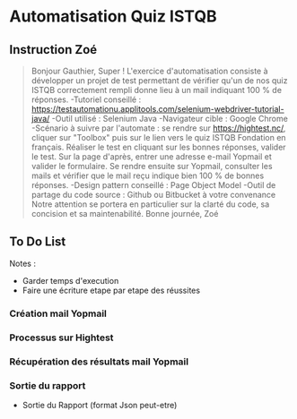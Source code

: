 # Automatisation Quiz ISTQB

## Instruction Zoé

> Bonjour Gauthier,  Super ! L'exercice d'automatisation consiste à développer un projet de test permettant de vérifier qu'un de nos quiz ISTQB correctement rempli donne lieu à un mail indiquant 100 % de réponses.  -Tutoriel conseillé : https://testautomationu.applitools.com/selenium-webdriver-tutorial-java/ -Outil utilisé : Selenium Java -Navigateur cible : Google Chrome -Scénario à suivre par l'automate : se rendre sur https://hightest.nc/, cliquer sur "Toolbox" puis sur le lien vers le quiz ISTQB Fondation en français. Réaliser le test en cliquant sur les bonnes réponses, valider le test. Sur la page d'après, entrer une adresse e-mail Yopmail et valider le formulaire. Se rendre ensuite sur Yopmail, consulter les mails et vérifier que le mail reçu indique bien 100 % de bonnes réponses. -Design pattern conseillé : Page Object Model -Outil de partage du code source : Github ou Bitbucket à votre convenance  Notre attention se portera en particulier sur la clarté du code, sa concision et sa maintenabilité.  Bonne journée,  Zoé

## To Do List 

Notes : 
 * Garder temps d'execution
 * Faire une écriture etape par etape des réussites 

### Création mail Yopmail

### Processus sur Hightest

### Récupération des résultats mail Yopmail

### Sortie du rapport
 * Sortie du Rapport (format Json peut-etre)
